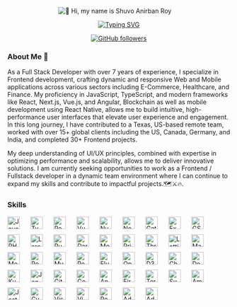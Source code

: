 <div align="center">

 ![👋 Hi, my name is Shuvo Anirban Roy](https://miro.medium.com/v2/resize:fit:1358/0*FGD6BUzzZs1VJLuY.gif)
&emsp;

[![Typing SVG](https://readme-typing-svg.herokuapp.com?font=Architects+Daughter&color=1bcdff&size=30&lines=Hi,Visitor!+Welcome+to+my+Github+profile!;I'm+a+Experienced+Full+Stack+Developer+Frontend+Specialist+React+&+Mobile+App+Developer)](https://git.io/typing-svg)

[![GitHub followers](https://img.shields.io/github/followers/EarthMaster.svg?style=social&label=Followers)](https://github.com/EarthMaster?tab=followers)

</div>


### About Me 📄
As a Full Stack Developer with over 7 years of experience, I specialize in Frontend development, crafting dynamic and responsive Web and Mobile applications across various sectors including E-Commerce, Healthcare, and Finance. My proficiency in JavaScript, TypeScript, and modern frameworks like React, Next.js, Vue.js, and Angular, Blockchain as well as mobile development using React Native, allows me to build intuitive, high-performance user interfaces that elevate user experience and engagement. In this long journey, I have contributed to a Texas, US-based remote team, worked with over 15+ global clients including the US, Canada, Germany, and India, and completed 30+ Frontend projects.

My deep understanding of UI/UX principles, combined with expertise in optimizing performance and scalability, allows me to deliver innovative solutions. I am currently seeking opportunities to work as a Frontend / Fullstack developer in a dynamic team environment where I can continue to expand my skills and contribute to impactful projects.🗺️⚔️🔥.

 **<h3 align="left">Skills</h3>**
 
<div style="display: flex; flex-wrap: wrap; gap: 12px; justify-content: left;"><img src="https://img.shields.io/badge/JavaScript-F7DF1C?logo=javascript&logoColor=white" height="28" alt="JavaScript" style="margin-right: 12px"> <img src="https://img.shields.io/badge/TypeScript-3178C6?logo=typescript&logoColor=white" height="28" alt="TypeScript" style="margin-right: 12px"> <img src="https://img.shields.io/badge/React-20232A?logo=react&logoColor=61DAFB" height="28" alt="React" style="margin-right: 12px"> <img src="https://img.shields.io/badge/Vue.js-35495E?logo=vue.js&logoColor=4FC08D" height="28" alt="Vue" style="margin-right: 12px"> <img src="https://img.shields.io/badge/Nuxt.js-00C58E?logo=nuxt.js&logoColor=white" height="28" alt="Nuxt.js" style="margin-right: 12px"> <img src="https://img.shields.io/badge/Node.js-8CC84B?logo=node.js&logoColor=white" height="28" alt="Node.js" style="margin-right: 12px"> <img src="https://img.shields.io/badge/Gatsby-663399?logo=gatsby&logoColor=white" height="28" alt="Gatsby" style="margin-right: 12px"> <img src="https://img.shields.io/badge/Express-000000?logo=express&logoColor=white" height="28" alt="Express" style="margin-right: 12px"> <img src="https://img.shields.io/badge/GSAP-00D084?logo=gsap&logoColor=white" height="28" alt="GSAP" style="margin-right: 12px"> <img src="https://img.shields.io/badge/PHP-777BB4?logo=php&logoColor=white" height="28" alt="PHP" style="margin-right: 12px"> <img src="https://img.shields.io/badge/Laravel-F05032?logo=laravel&logoColor=white" height="28" alt="Laravel" style="margin-right: 12px"> <img src="https://img.shields.io/badge/Rust-B7410E?logo=rust&logoColor=white" height="28" alt="Rust" style="margin-right: 12px"> <img src="https://img.shields.io/badge/Dart-0175C2?logo=dart&logoColor=white" height="28" alt="Dart" style="margin-right: 12px"> <img src="https://img.shields.io/badge/Mongoose-880000?logo=mongoose&logoColor=white" height="28" alt="Mongoose" style="margin-right: 12px"> <img src="https://img.shields.io/badge/Prisma-2D3748?logo=prisma&logoColor=white" height="28" alt="Prisma" style="margin-right: 12px"> <img src="https://img.shields.io/badge/Three.js-000000?logo=three.js&logoColor=white" height="28" alt="Three.js" style="margin-right: 12px"> <img src="https://img.shields.io/badge/Lottie-FF6F00?logo=lottie&logoColor=white" height="28" alt="Lottie" style="margin-right: 12px"> <img src="https://img.shields.io/badge/Material_UI-007FFF?logo=material-ui&logoColor=white" height="28" alt="Material-UI" style="margin-right: 12px"> <img src="https://img.shields.io/badge/MongoDB-4EA94B?logo=mongodb&logoColor=white" height="28" alt="MongoDB" style="margin-right: 12px"> <img src="https://img.shields.io/badge/PostgreSQL-316192?logo=postgresql&logoColor=white" height="28" alt="PostgreSQL" style="margin-right: 12px"> <img src="https://img.shields.io/badge/MySQL-4479A1?logo=mysql&logoColor=white" height="28" alt="MySQL" style="margin-right: 12px"> <img src="https://img.shields.io/badge/React_Native-20232A?logo=react&logoColor=61DAFB" height="28" alt="React Native" style="margin-right: 12px"> <img src="https://img.shields.io/badge/Flutter-02569B?logo=flutter&logoColor=white" height="28" alt="Flutter" style="margin-right: 12px"> <img src="https://img.shields.io/badge/OpenAI-412991?logo=openai&logoColor=white" height="28" alt="OpenAI" style="margin-right: 12px"> <img src="https://img.shields.io/badge/D3.js-F9A03C?logo=d3.js&logoColor=white" height="28" alt="D3.js" style="margin-right: 12px"> <img src="https://img.shields.io/badge/Chart.js-FF6384?logo=chart.js&logoColor=white" height="28" alt="Chart.js" style="margin-right: 12px"> <img src="https://img.shields.io/badge/Docker-2496ED?logo=docker&logoColor=white" height="28" alt="Docker" style="margin-right: 12px"> <img src="https://img.shields.io/badge/Kubernetes-326CE5?logo=kubernetes&logoColor=white" height="28" alt="Kubernetes" style="margin-right: 12px"> <img src="https://img.shields.io/badge/Jenkins-D24939?logo=jenkins&logoColor=white" height="28" alt="Jenkins" style="margin-right: 12px"> <img src="https://img.shields.io/badge/GitHub_Actions-2088FF?logo=github-actions&logoColor=white" height="28" alt="GitHub Actions" style="margin-right: 12px"> <img src="https://img.shields.io/badge/Google_Cloud-4285F4?logo=google-cloud&logoColor=white" height="28" alt="Google Cloud" style="margin-right: 12px"> <img src="https://img.shields.io/badge/Ansible-EE0000?logo=ansible&logoColor=white" height="28" alt="Ansible" style="margin-right: 12px"> <img src="https://img.shields.io/badge/Firebase-FFCA28?logo=firebase&logoColor=white" height="28" alt="Firebase" style="margin-right: 12px"> <img src="https://img.shields.io/badge/Terraform-623CE4?logo=terraform&logoColor=white" height="28" alt="Terraform" style="margin-right: 12px"> <img src="https://img.shields.io/badge/Supabase-3ECF8E?logo=supabase&logoColor=white" height="28" alt="Supabase" style="margin-right: 12px"> <img src="https://img.shields.io/badge/Amazon_AWS-232F3E?logo=amazon-aws&logoColor=white" height="28" alt="Amazon AWS" style="margin-right: 12px"> <img src="https://img.shields.io/badge/Jest-C21325?logo=jest&logoColor=white" height="28" alt="Jest" style="margin-right: 12px"> <img src="https://img.shields.io/badge/Cypress-17202C?logo=cypress&logoColor=white" height="28" alt="Cypress" style="margin-right: 12px"> <img src="https://img.shields.io/badge/Visual_Studio_Code-007ACC?logo=visual-studio-code&logoColor=white" height="28" alt="Visual Studio Code" style="margin-right: 12px"> <img src="https://img.shields.io/badge/Vim-019733?logo=vim&logoColor=white" height="28" alt="Vim" style="margin-right: 12px"> <img src="https://img.shields.io/badge/Postman-FF6C37?logo=postman&logoColor=white" height="28" alt="Postman" style="margin-right: 12px"> <img src="https://img.shields.io/badge/Adobe_Photoshop-31A8FF?logo=adobe-photoshop&logoColor=white" height="28" alt="Adobe Photoshop" style="margin-right: 12px"> <img src="https://img.shields.io/badge/Adobe_Illustrator-FF9A00?logo=adobe-illustrator&logoColor=white" height="28" alt="Adobe Illustrator" style="margin-right: 12px"></div>
<br>
<br>

